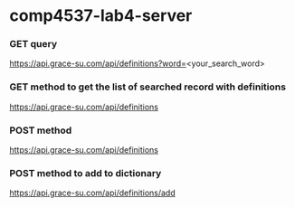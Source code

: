 # comp4537-lab4-server

### GET query
https://api.grace-su.com/api/definitions?word=<your_search_word>

### GET method to get the list of searched record with definitions
https://api.grace-su.com/api/definitions

### POST method
https://api.grace-su.com/api/definitions

### POST method to add to dictionary
https://api.grace-su.com/api/definitions/add